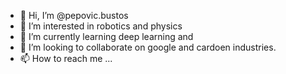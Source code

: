 - 👋 Hi, I’m @pepovic.bustos
- 👀 I’m interested in robotics and physics
- 🌱 I’m currently learning deep learning and 
- 💞️ I’m looking to collaborate on google and cardoen industries.
- 📫 How to reach me ...

<!---
pepovic.bustos/pepovic.bustos is a ✨ special ✨ repository because its `README.md` (this file) appears on your GitHub profile.
You can click the Preview link to take a look at your changes.
--->
